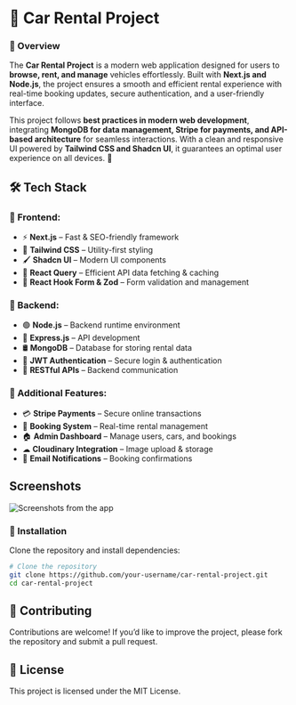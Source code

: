 # 🚗 Car Rental Project


### 📝 Overview 


The **Car Rental Project** is a modern web application designed for users to **browse, rent, and manage** vehicles effortlessly. Built with **Next.js and Node.js**, the project ensures a smooth and efficient rental experience with real-time booking updates, secure authentication, and a user-friendly interface. 

This project follows **best practices in modern web development**, integrating **MongoDB for data management, Stripe for payments, and API-based architecture** for seamless interactions. With a clean and responsive UI powered by **Tailwind CSS and Shadcn UI**, it guarantees an optimal user experience on all devices. 🚀


## 🛠 Tech Stack 


### 🔹 Frontend:  


- ⚡ **Next.js** – Fast & SEO-friendly framework  
- 🎨 **Tailwind CSS** – Utility-first styling  
- 🖌 **Shadcn UI** – Modern UI components  
- 🔄 **React Query** – Efficient API data fetching & caching  
- 📝 **React Hook Form & Zod** – Form validation and management  

### 🔹 Backend:  


- 🟢 **Node.js** – Backend runtime environment  
- 🚀 **Express.js** – API development  
- 🛢 **MongoDB** – Database for storing rental data  
- 🔐 **JWT Authentication** – Secure login & authentication  
- 📡 **RESTful APIs** – Backend communication  


### 🔹 Additional Features:  


- 💳 **Stripe Payments** – Secure online transactions  
- 📅 **Booking System** – Real-time rental management  
- 🏠 **Admin Dashboard** – Manage users, cars, and bookings  
- ☁ **Cloudinary Integration** – Image upload & storage  
- 📧 **Email Notifications** – Booking confirmations  

## Screenshots     

![Screenshots from the app](https://github.com/poyrazaktas/Car-Rental-Project/blob/master/Ekler/running_project.gif?raw=true)


### 🔹 Installation  


Clone the repository and install dependencies:
```bash
# Clone the repository
git clone https://github.com/your-username/car-rental-project.git
cd car-rental-project
```


## 🎯 Contributing
 
Contributions are welcome! If you’d like to improve the project, please fork the repository and submit a pull request. 

## 📄 License

This project is licensed under the MIT License.
